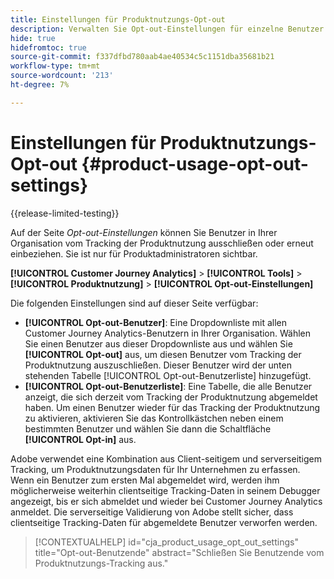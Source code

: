 ```yaml
---
title: Einstellungen für Produktnutzungs-Opt-out
description: Verwalten Sie Opt-out-Einstellungen für einzelne Benutzer in Ihrer Organisation.
hide: true
hidefromtoc: true
source-git-commit: f337dfbd780aab4ae40534c5c1151dba35681b21
workflow-type: tm+mt
source-wordcount: '213'
ht-degree: 7%

---
```


# Einstellungen für Produktnutzungs-Opt-out {#product-usage-opt-out-settings}

{{release-limited-testing}}

Auf der Seite _Opt-out-Einstellungen_ können Sie Benutzer in Ihrer Organisation vom Tracking der Produktnutzung ausschließen oder erneut einbeziehen. Sie ist nur für Produktadministratoren sichtbar.

**[!UICONTROL Customer Journey Analytics]** > **[!UICONTROL Tools]** > **[!UICONTROL Produktnutzung]** > **[!UICONTROL Opt-out-Einstellungen]**

Die folgenden Einstellungen sind auf dieser Seite verfügbar:

* **[!UICONTROL Opt-out-Benutzer]**: Eine Dropdownliste mit allen Customer Journey Analytics-Benutzern in Ihrer Organisation. Wählen Sie einen Benutzer aus dieser Dropdownliste aus und wählen Sie **[!UICONTROL Opt-out]** aus, um diesen Benutzer vom Tracking der Produktnutzung auszuschließen. Dieser Benutzer wird der unten stehenden Tabelle [!UICONTROL Opt-out-Benutzerliste] hinzugefügt.
* **[!UICONTROL Opt-out-Benutzerliste]**: Eine Tabelle, die alle Benutzer anzeigt, die sich derzeit vom Tracking der Produktnutzung abgemeldet haben. Um einen Benutzer wieder für das Tracking der Produktnutzung zu aktivieren, aktivieren Sie das Kontrollkästchen neben einem bestimmten Benutzer und wählen Sie dann die Schaltfläche **[!UICONTROL Opt-in]** aus.

Adobe verwendet eine Kombination aus Client-seitigem und serverseitigem Tracking, um Produktnutzungsdaten für Ihr Unternehmen zu erfassen. Wenn ein Benutzer zum ersten Mal abgemeldet wird, werden ihm möglicherweise weiterhin clientseitige Tracking-Daten in seinem Debugger angezeigt, bis er sich abmeldet und wieder bei Customer Journey Analytics anmeldet. Die serverseitige Validierung von Adobe stellt sicher, dass clientseitige Tracking-Daten für abgemeldete Benutzer verworfen werden.

>[!CONTEXTUALHELP]
>id="cja_product_usage_opt_out_settings"
>title="Opt-out-Benutzende"
>abstract="Schließen Sie Benutzende vom Produktnutzungs-Tracking aus."

